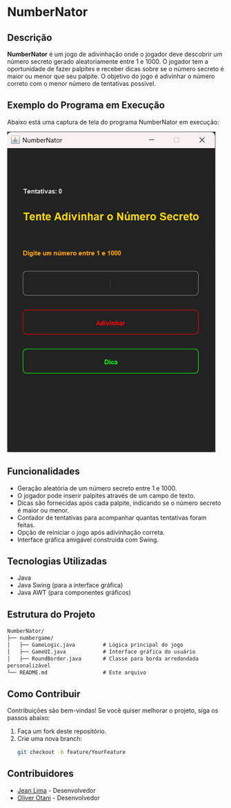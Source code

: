 # NumberNator

## Descrição

**NumberNator** é um jogo de adivinhação onde o jogador deve descobrir um número secreto gerado aleatoriamente entre 1 e 1000. O jogador tem a oportunidade de fazer palpites e receber dicas sobre se o número secreto é maior ou menor que seu palpite. O objetivo do jogo é adivinhar o número correto com o menor número de tentativas possível.

## Exemplo do Programa em Execução

Abaixo está uma captura de tela do programa NumberNator em execução:

![NumberNator em execução](NumberNator\assets\image.png)

## Funcionalidades

- Geração aleatória de um número secreto entre 1 e 1000.
- O jogador pode inserir palpites através de um campo de texto.
- Dicas são fornecidas após cada palpite, indicando se o número secreto é maior ou menor.
- Contador de tentativas para acompanhar quantas tentativas foram feitas.
- Opção de reiniciar o jogo após adivinhação correta.
- Interface gráfica amigável construída com Swing.

## Tecnologias Utilizadas

- Java
- Java Swing (para a interface gráfica)
- Java AWT (para componentes gráficos)

## Estrutura do Projeto

```plaintext
NumberNator/
├── numbergame/
│   ├── GameLogic.java         # Lógica principal do jogo
│   ├── GameUI.java            # Interface gráfica do usuário
│   ├── RoundBorder.java       # Classe para borda arredondada personalizável
└── README.md                  # Este arquivo
```
## Como Contribuir

Contribuições são bem-vindas! Se você quiser melhorar o projeto, siga os passos abaixo:

1. Faça um fork deste repositório.
2. Crie uma nova branch:
   ```bash
   git checkout -b feature/YourFeature

## Contribuidores

- [Jean Lima](https://github.com/JeanLima2112) - Desenvolvedor
- [Oliver Otani](https://github.com/kenzoliver) - Desenvolvedor
